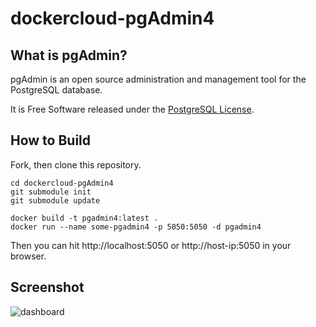 # dockercloud-pgAdmin4

## What is pgAdmin?

pgAdmin is an open source administration and management tool for the PostgreSQL database.

It is Free Software released under the [PostgreSQL License](https://www.pgadmin.org/licence.php).

## How to Build

Fork, then clone this repository.

```
cd dockercloud-pgAdmin4
git submodule init
git submodule update

docker build -t pgadmin4:latest .
docker run --name some-pgadmin4 -p 5050:5050 -d pgadmin4
```
Then you can hit http://localhost:5050 or http://host-ip:5050 in your browser.

## Screenshot
![dashboard](https://www.pgadmin.org/images/pgadmin4-dashboard.png)
